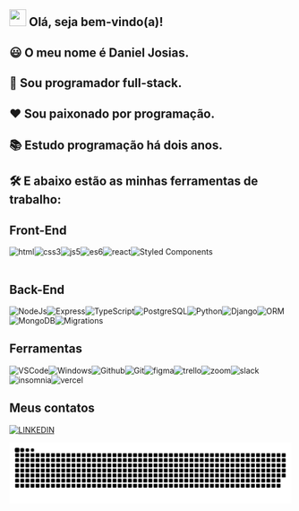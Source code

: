 ## <img src="https://raw.githubusercontent.com/kaueMarques/kaueMarques/master/hi.gif" width="30" height="30"> Olá, seja bem-vindo(a)!

## :smiley: O meu nome é **Daniel Josias**.

## :rocket: Sou programador **full-stack**.

## ❤️ Sou paixonado por **programação**.

## 📚 Estudo programação há dois anos.

## 🛠️ E abaixo estão as minhas ferramentas de trabalho:

## Front-End

<img align="left" src="https://img.shields.io/badge/html-1E90FF?labelColor=1E90FF&style=for-the-badge&logo=https://cdn.dribbble.com/users/3061686/screenshots/17599145/media/4d00ad57610b9f50bb00cc5a68654986.png&logoColor=FFFFFF" alt="html" />

<img align="left" src="https://img.shields.io/badge/css3-1E90FF?labelColor=1E90FF&style=for-the-badge&logo=https://cdn.dribbble.com/users/3061686/screenshots/17599145/media/4d00ad57610b9f50bb00cc5a68654986.png&logoColor=FFFFFF" alt="css3" />

<img align="left" src="https://img.shields.io/badge/js5-1E90FF?labelColor=1E90FF&style=for-the-badge&logo=https://cdn.dribbble.com/users/3061686/screenshots/17599145/media/4d00ad57610b9f50bb00cc5a68654986.png&logoColor=FFFFFF" alt="js5" />

<img align="left" src="https://img.shields.io/badge/es6-1E90FF?labelColor=1E90FF&style=for-the-badge&logo=https://cdn.dribbble.com/users/3061686/screenshots/17599145/media/4d00ad57610b9f50bb00cc5a68654986.png&logoColor=FFFFFF" alt="es6" />

<img align="left" src="https://img.shields.io/badge/react-1E90FF?labelColor=1E90FF&style=for-the-badge&logo=https://cdn.dribbble.com/users/3061686/screenshots/17599145/media/4d00ad57610b9f50bb00cc5a68654986.png&logoColor=FFFFFF" alt="react" />

<img align="left" src="https://img.shields.io/badge/Styled%20Components-1E90FF?labelColor=1E90FF&style=for-the-badge&logo=https://cdn.dribbble.com/users/3061686/screenshots/17599145/media/4d00ad57610b9f50bb00cc5a68654986.png&logoColor=FFFFFF" alt="Styled Components" />

<br>
<br>

## Back-End
<img align="left" src="https://img.shields.io/badge/NodeJs-1E90FF?labelColor=1E90FF&style=for-the-badge&logo=https://cdn.dribbble.com/users/3061686/screenshots/17599145/media/4d00ad57610b9f50bb00cc5a68654986.png&logoColor=FFFFFF" alt="NodeJs" />

<img align="left" src="https://img.shields.io/badge/Express-1E90FF?labelColor=1E90FF&style=for-the-badge&logo=https://cdn.dribbble.com/users/3061686/screenshots/17599145/media/4d00ad57610b9f50bb00cc5a68654986.png&logoColor=FFFFFF" alt="Express" />

<img align="left" src="https://img.shields.io/badge/TypeScript-1E90FF?labelColor=1E90FF&style=for-the-badge&logo=https://cdn.dribbble.com/users/3061686/screenshots/17599145/media/4d00ad57610b9f50bb00cc5a68654986.png&logoColor=FFFFFF" alt="TypeScript" />

<img align="left" src="https://img.shields.io/badge/PostgreSQL-1E90FF?labelColor=1E90FF&style=for-the-badge&logo=https://cdn.dribbble.com/users/3061686/screenshots/17599145/media/4d00ad57610b9f50bb00cc5a68654986.png&logoColor=FFFFFF" alt="PostgreSQL" />

<img align="left" src="https://img.shields.io/badge/Python-1E90FF?labelColor=1E90FF&style=for-the-badge&logo=https://cdn.dribbble.com/users/3061686/screenshots/17599145/media/4d00ad57610b9f50bb00cc5a68654986.png&logoColor=FFFFFF" alt="Python" />

<img align="left" src="https://img.shields.io/badge/Django-1E90FF?labelColor=1E90FF&style=for-the-badge&logo=https://cdn.dribbble.com/users/3061686/screenshots/17599145/media/4d00ad57610b9f50bb00cc5a68654986.png&logoColor=FFFFFF" alt="Django" />

<img align="left" src="https://img.shields.io/badge/ORM-1E90FF?labelColor=1E90FF&style=for-the-badge&logo=https://cdn.dribbble.com/users/3061686/screenshots/17599145/media/4d00ad57610b9f50bb00cc5a68654986.png&logoColor=FFFFFF" alt="ORM" />

<img align="left" src="https://img.shields.io/badge/MongoDB-1E90FF?labelColor=1E90FF&style=for-the-badge&logo=https://cdn.dribbble.com/users/3061686/screenshots/17599145/media/4d00ad57610b9f50bb00cc5a68654986.png&logoColor=FFFFFF" alt="MongoDB" />

<img align="left" src="https://img.shields.io/badge/Migrations-1E90FF?labelColor=1E90FF&style=for-the-badge&logo=https://cdn.dribbble.com/users/3061686/screenshots/17599145/media/4d00ad57610b9f50bb00cc5a68654986.png&logoColor=FFFFFF" alt="Migrations" />

<br>
<br>

## Ferramentas
<img align="left" src="https://img.shields.io/badge/VSCode-1E90FF?labelColor=1E90FF&style=for-the-badge&logo=https://cdn.dribbble.com/users/3061686/screenshots/17599145/media/4d00ad57610b9f50bb00cc5a68654986.png&logoColor=FFFFFF" alt="VSCode" />

<img align="left" src="https://img.shields.io/badge/Windows-1E90FF?labelColor=1E90FF&style=for-the-badge&logo=https://cdn.dribbble.com/users/3061686/screenshots/17599145/media/4d00ad57610b9f50bb00cc5a68654986.png&logoColor=FFFFFF" alt="Windows" />

<img align="left" src="https://img.shields.io/badge/Github-1E90FF?labelColor=1E90FF&style=for-the-badge&logo=https://cdn.dribbble.com/users/3061686/screenshots/17599145/media/4d00ad57610b9f50bb00cc5a68654986.png&logoColor=FFFFFF" alt="Github" />

<img align="left" src="https://img.shields.io/badge/Git-1E90FF?labelColor=1E90FF&style=for-the-badge&logo=https://cdn.dribbble.com/users/3061686/screenshots/17599145/media/4d00ad57610b9f50bb00cc5a68654986.png&logoColor=FFFFFF" alt="Git" />

<img align="left" src="https://img.shields.io/badge/figma-1E90FF?labelColor=1E90FF&style=for-the-badge&logo=https://cdn.dribbble.com/users/3061686/screenshots/17599145/media/4d00ad57610b9f50bb00cc5a68654986.png&logoColor=FFFFFF" alt="figma" />

<img align="left" src="https://img.shields.io/badge/trello-1E90FF?labelColor=1E90FF&style=for-the-badge&logo=https://cdn.dribbble.com/users/3061686/screenshots/17599145/media/4d00ad57610b9f50bb00cc5a68654986.png&logoColor=FFFFFF" alt="trello" />

<img align="left" src="https://img.shields.io/badge/zoom-1E90FF?labelColor=1E90FF&style=for-the-badge&logo=https://cdn.dribbble.com/users/3061686/screenshots/17599145/media/4d00ad57610b9f50bb00cc5a68654986.png&logoColor=FFFFFF" alt="zoom" />

<img align="left" src="https://img.shields.io/badge/slack-1E90FF?labelColor=1E90FF&style=for-the-badge&logo=https://cdn.dribbble.com/users/3061686/screenshots/17599145/media/4d00ad57610b9f50bb00cc5a68654986.png&logoColor=FFFFFF" alt="slack" />

<img align="left" src="https://img.shields.io/badge/insomnia-1E90FF?labelColor=1E90FF&style=for-the-badge&logo=https://cdn.dribbble.com/users/3061686/screenshots/17599145/media/4d00ad57610b9f50bb00cc5a68654986.png&logoColor=FFFFFF" alt="insomnia" />

<img align="left" src="https://img.shields.io/badge/vercel-1E90FF?labelColor=1E90FF&style=for-the-badge&logo=https://cdn.dribbble.com/users/3061686/screenshots/17599145/media/4d00ad57610b9f50bb00cc5a68654986.png&logoColor=FFFFFF" alt="vercel" />

<br>
<br>

## Meus contatos
<a alt="Linkedin" href="https://www.linkedin.com/in/daniel-josias-99482a208/"><img src="https://img.shields.io/badge/LINKEDIN-1E90FF?style=for-the-badge" alt="LINKEDIN" /></a>

![Snake animation](https://github.com/danieljosias/danieljosias/raw/output/github-contribution-grid-snake.svg)
